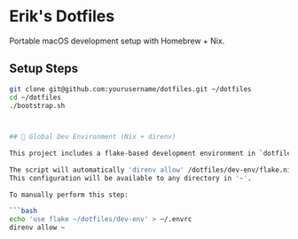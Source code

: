 # Erik's Dotfiles  
  
Portable macOS development setup with Homebrew + Nix.

## Setup Steps  
  
```bash
git clone git@github.com:yourusername/dotfiles.git ~/dotfiles
cd ~/dotfiles
./bootstrap.sh



## 🧪 Global Dev Environment (Nix + direnv)
  
This project includes a flake-based development environment in `dotfiles/dev-env`.  
  
The script will automatically 'direnv allow' /dotfiles/dev-env/flake.nix in the home directory.  
This configuration will be available to any directory in '~'.    
  
To manually perform this step:  
  
```bash
echo 'use flake ~/dotfiles/dev-env' > ~/.envrc
direnv allow ~





